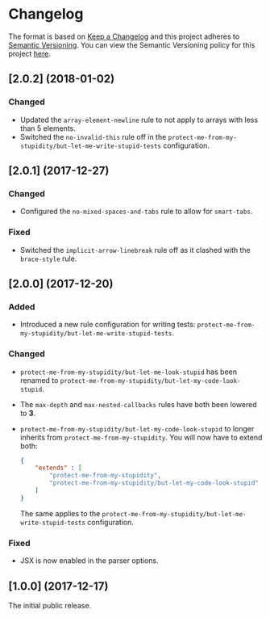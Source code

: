 # Changelog

The format is based on [Keep a Changelog](http://keepachangelog.com/) and this project adheres to [Semantic Versioning](https://semver.org/spec/v2.0.0.html). You can view the Semantic Versioning policy for this project [here](https://github.com/lsphillips/ProtectMeFromMyStupidity#semantic-versioning).

## [2.0.2] (2018-01-02)

### Changed

- Updated the `array-element-newline` rule to not apply to arrays with less than 5 elements.
- Switched the `no-invalid-this` rule off in the `protect-me-from-my-stupidity/but-let-me-write-stupid-tests` configuration.

## [2.0.1] (2017-12-27)

### Changed

- Configured the `no-mixed-spaces-and-tabs` rule to allow for `smart-tabs`.

### Fixed

- Switched the `implicit-arrow-linebreak` rule off as it clashed with the `brace-style` rule.

## [2.0.0] (2017-12-20)

### Added

- Introduced a new rule configuration for writing tests: `protect-me-from-my-stupidity/but-let-me-write-stupid-tests`.

### Changed

- `protect-me-from-my-stupidity/but-let-me-look-stupid` has been renamed to `protect-me-from-my-stupidity/but-let-my-code-look-stupid`.
- The `max-depth` and `max-nested-callbacks` rules have both been lowered to **3**.
- `protect-me-from-my-stupidity/but-let-my-code-look-stupid` to longer inherits from `protect-me-from-my-stupidity`. You will now have to extend both:

	```json
	{
		"extends" : [
			"protect-me-from-my-stupidity",
			"protect-me-from-my-stupidity/but-let-my-code-look-stupid"
		]
	}
	```

	The same applies to the `protect-me-from-my-stupidity/but-let-me-write-stupid-tests` configuration.

### Fixed

- JSX is now enabled in the parser options.

## [1.0.0] (2017-12-17)

The initial public release.
